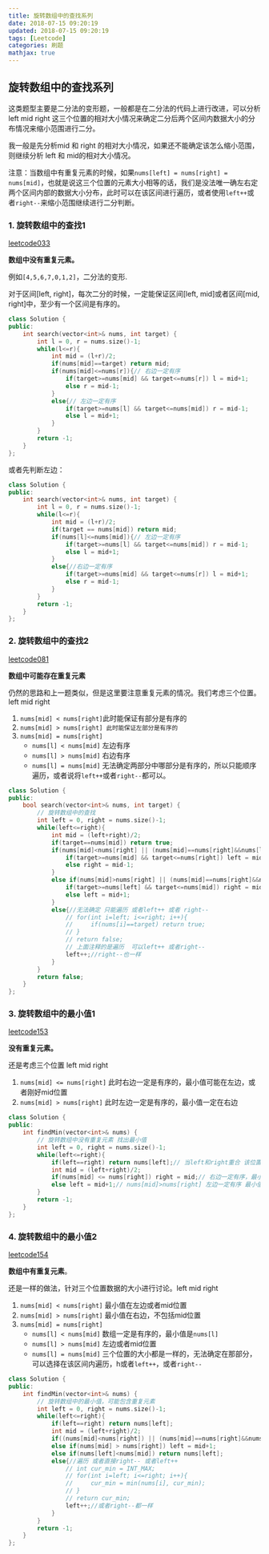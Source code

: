 ```yaml
---
title: 旋转数组中的查找系列
date: 2018-07-15 09:20:19
updated: 2018-07-15 09:20:19
tags: [Leetcode]
categories: 刷题
mathjax: true
---
```


## 旋转数组中的查找系列

这类题型主要是二分法的变形题，一般都是在二分法的代码上进行改进，可以分析 left mid right 这三个位置的相对大小情况来确定二分后两个区间内数据大小的分布情况来缩小范围进行二分。

我一般是先分析mid 和 right 的相对大小情况，如果还不能确定该怎么缩小范围，则继续分析 left 和 mid的相对大小情况。

注意：当数组中有重复元素的时候，如果`nums[left] = nums[right] = nums[mid]`，也就是说这三个位置的元素大小相等的话，我们是没法唯一确左右定两个区间内部的数据大小分布，此时可以在该区间进行遍历，或者使用`left++`或者`right--`来缩小范围继续进行二分判断。

### 1. 旋转数组中的查找1

[leetcode033](https://leetcode.com/problems/search-in-rotated-sorted-array/)

**数组中没有重复元素。**

例如`[4,5,6,7,0,1,2]`，二分法的变形.

对于区间[left, right]，每次二分的时候，一定能保证区间[left, mid]或者区间[mid, right]中，至少有一个区间是有序的。

```cpp
class Solution {
public:
    int search(vector<int>& nums, int target) {
        int l = 0, r = nums.size()-1;
        while(l<=r){
            int mid = (l+r)/2;
            if(nums[mid]==target) return mid;
            if(nums[mid]<=nums[r]){// 右边一定有序
                if(target>=nums[mid] && target<=nums[r]) l = mid+1;
                else r = mid-1;
            }
            else{// 左边一定有序
                if(target>=nums[l] && target<=nums[mid]) r = mid-1;
                else l = mid+1;
            }
        }
        return -1;
    }
};
```

或者先判断左边：

```cpp
class Solution {
public:
    int search(vector<int>& nums, int target) {
        int l = 0, r = nums.size()-1;
        while(l<=r){
            int mid = (l+r)/2;
            if(target == nums[mid]) return mid;
            if(nums[l]<=nums[mid]){// 左边一定有序
                if(target>=nums[l] && target<=nums[mid]) r = mid-1;
                else l = mid+1;
            }
            else{//右边一定有序
                if(target>=nums[mid] && target<=nums[r]) l = mid+1;
                else r = mid-1;
            }
        }
        return -1;
    }
};
```

### 2. 旋转数组中的查找2

[leetcode081](https://leetcode.com/problems/search-in-rotated-sorted-array-ii/)

**数组中可能存在重复元素**

仍然的思路和上一题类似，但是这里要注意重复元素的情况。我们考虑三个位置。left  mid  right

1. `nums[mid] < nums[right]`此时能保证有部分是有序的
2. `nums[mid] > nums[right] 此时能保证左部分是有序的`
3. `nums[mid] = nums[right]`
   * `nums[l] < nums[mid]` 左边有序
   * `nums[l] > nums[mid]` 右边有序
   * `nums[l] = nums[mid]` 无法确定两部分中哪部分是有序的，所以只能顺序遍历，或者说将`left++`或者`right--`都可以。

```cpp
class Solution {
public:
    bool search(vector<int>& nums, int target) {
        // 旋转数组中的查找
        int left = 0, right = nums.size()-1;
        while(left<=right){
            int mid = (left+right)/2;
            if(target==nums[mid]) return true;
            if(nums[mid]<nums[right] || (nums[mid]==nums[right]&&nums[left]>nums[mid])){// 右边有序
                if(target>=nums[mid] && target<=nums[right]) left = mid+1;
                else right = mid-1;
            }
            else if(nums[mid]>nums[right] || (nums[mid]==nums[right]&&nums[left]<nums[mid])){//左边有序
                if(target>=nums[left] && target<=nums[mid]) right = mid-1;
                else left = mid+1;
            }
            else{//无法确定 只能遍历 或者left++ 或者 right--
                // for(int i=left; i<=right; i++){
                //     if(nums[i]==target) return true;
                // }
                // return false;
                // 上面注释的是遍历  可以left++ 或者right--
                left++;//right--也一样
            }
        }
        return false;
    }
};
```

### 3. 旋转数组中的最小值1

[leetcode153](https://leetcode.com/problems/find-minimum-in-rotated-sorted-array/)

**没有重复元素。**

还是考虑三个位置   left  mid  right

1. `nums[mid] <= nums[right]` 此时右边一定是有序的，最小值可能在左边，或者刚好mid位置
2. `nums[mid] > nums[right]` 此时左边一定是有序的，最小值一定在右边

```cpp
class Solution {
public:
    int findMin(vector<int>& nums) {
        // 旋转数组中没有重复元素 找出最小值
        int left = 0, right = nums.size()-1;
        while(left<=right){
            if(left==right) return nums[left];// 当left和right重合 该位置就是最小的数
            int mid = (left+right)/2;
            if(nums[mid] <= nums[right]) right = mid;// 右边一定有序，最小值要么在mid位置，要么在前一半
            else left = mid+1;// nums[mid]>nums[right] 左边一定有序 最小值一定在右部分
        }
        return -1;
    }
};


```

### 4. 旋转数组中的最小值2

[leetcode154](https://leetcode.com/problems/find-minimum-in-rotated-sorted-array-ii/)

**数组中有重复元素**。

还是一样的做法，针对三个位置数据的大小进行讨论。left  mid  right

1. `nums[mid] < nums[right]`  最小值在左边或者mid位置
2. `nums[mid] > nums[right]`  最小值在右边，不包括mid位置
3. `nums[mid] = nums[right]`
   * `nums[l] < nums[mid]`   数组一定是有序的，最小值是`nums[l]`
   * `nums[l] > nums[mid]`   左边或者mid位置
   * `nums[l] = nums[mid]`   三个位置的大小都是一样的，无法确定在那部分，可以选择在该区间内遍历，h或者`left++`，或者`right--`

```cpp
class Solution {
public:
    int findMin(vector<int>& nums) {
        // 旋转数组中的最小值，可能包含重复元素
        int left = 0, right = nums.size()-1;
        while(left<=right){
            if(left==right) return nums[left];
            int mid = (left+right)/2;
            if((nums[mid]<nums[right]) || (nums[mid]==nums[right]&&nums[left]>nums[mid])) right = mid;
            else if(nums[mid] > nums[right]) left = mid+1;
            else if(nums[left]<nums[mid]) return nums[left];
            else{//遍历 或者直接right-- 或者left++
                // int cur_min = INT_MAX;
                // for(int i=left; i<=right; i++){
                //     cur_min = min(nums[i], cur_min);
                // }
                // return cur_min;
                left++;//或者right--都一样
            }
        }
        return -1;
    }
};
```

